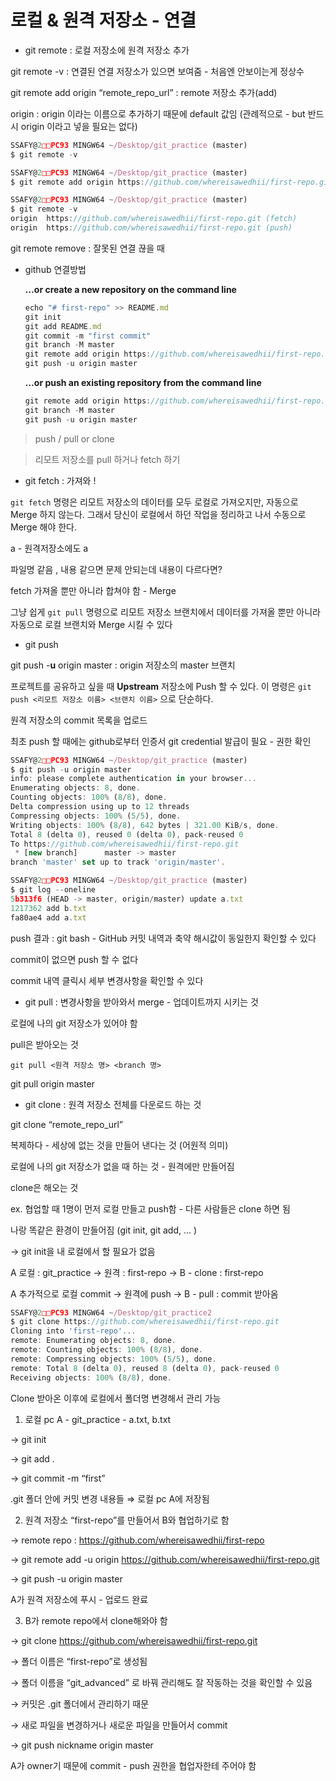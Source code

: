 # 로컬 & 원격 저장소 - 연결

- git remote : 로컬 저장소에 원격 저장소 추가

git remote -v  : 연결된 연결 저장소가 있으면 보여줌 - 처음엔 안보이는게 정상수

git remote add origin “remote_repo_url” : remote 저장소 추가(add) 

origin : origin 이라는 이름으로 추가하기 때문에 default 값임 (관례적으로 - but 반드시 origin 이라고 넣을 필요는 없다)

```jsx
SSAFY@2□□PC93 MINGW64 ~/Desktop/git_practice (master)
$ git remote -v

SSAFY@2□□PC93 MINGW64 ~/Desktop/git_practice (master)
$ git remote add origin https://github.com/whereisawedhii/first-repo.git

SSAFY@2□□PC93 MINGW64 ~/Desktop/git_practice (master)
$ git remote -v
origin  https://github.com/whereisawedhii/first-repo.git (fetch)
origin  https://github.com/whereisawedhii/first-repo.git (push)
```

git remote remove : 잘못된 연결 끊을 때 

- github 연결방법
    
    **…or create a new repository on the command line**
    
    ```jsx
    echo "# first-repo" >> README.md
    git init
    git add README.md
    git commit -m "first commit"
    git branch -M master
    git remote add origin https://github.com/whereisawedhii/first-repo.git
    git push -u origin master
    ```
    
    **…or push an existing repository from the command line**
    
    ```jsx
    git remote add origin https://github.com/whereisawedhii/first-repo.git
    git branch -M master
    git push -u origin master
    ```
    

> push / pull or clone
> 

> 리모트 저장소를  pull 하거나 fetch 하기
> 
- git fetch : 가져와 !

`git fetch` 명령은 리모트 저장소의 데이터를 모두 로컬로 가져오지만, 자동으로 Merge 하지 않는다. 그래서 당신이 로컬에서 하던 작업을 정리하고 나서 수동으로 Merge 해야 한다.

a - 원격저장소에도 a

파일명 같음 , 내용 같으면 문제 안되는데 내용이 다르다면? 

fetch 가져올 뿐만 아니라 합쳐야 함 - Merge

그냥 쉽게 `git pull` 명령으로 리모트 저장소 브랜치에서 데이터를 가져올 뿐만 아니라 자동으로 로컬 브랜치와 Merge 시킬 수 있다

- git push

git push -**u** origin master : origin 저장소의 master 브랜치 

프로젝트를 공유하고 싶을 때 **Upstream** 저장소에 Push 할 수 있다. 이 명령은 `git push <리모트 저장소 이름> <브랜치 이름>` 으로 단순하다.

원격 저장소의 commit 목록을 업로드 

최초  push 할 때에는 github로부터 인증서 git credential 발급이 필요 - 권한 확인 

```jsx
SSAFY@2□□PC93 MINGW64 ~/Desktop/git_practice (master)
$ git push -u origin master
info: please complete authentication in your browser...
Enumerating objects: 8, done.
Counting objects: 100% (8/8), done.
Delta compression using up to 12 threads
Compressing objects: 100% (5/5), done.
Writing objects: 100% (8/8), 642 bytes | 321.00 KiB/s, done.
Total 8 (delta 0), reused 0 (delta 0), pack-reused 0
To https://github.com/whereisawedhii/first-repo.git
 * [new branch]      master -> master
branch 'master' set up to track 'origin/master'.
```

```jsx
SSAFY@2□□PC93 MINGW64 ~/Desktop/git_practice (master)
$ git log --oneline
5b313f6 (HEAD -> master, origin/master) update a.txt
1217362 add b.txt
fa80ae4 add a.txt
```


push 결과 : git bash - GitHub 커밋 내역과 축약 해시값이 동일한지 확인할 수 있다 

commit이 없으면 push 할 수 없다 

commit 내역 클릭시 세부 변경사항을 확인할 수 있다 

- git pull : 변경사항을 받아와서 merge - 업데이트까지 시키는 것

로컬에 나의 git 저장소가 있어야 함 

pull은 받아오는 것 

`git pull <원격 저장소 명> <branch 명>`

git pull origin master 

- git clone : 원격 저장소 전체를 다운로드 하는 것

git clone “remote_repo_url”

복제하다 - 세상에 없는 것을 만들어 낸다는 것 (어원적 의미)

로컬에 나의 git 저장소가 없을 때 하는 것 - 원격에만 만들어짐 

clone은 해오는 것

ex. 협업할 때 1명이 먼저 로컬 만들고 push함 - 다른 사람들은 clone 하면 됨 

나랑 똑같은 환경이 만들어짐 (git init, git add, … )

→ git init을 내 로컬에서 할 필요가 없음 

A 로컬 : git_practice → 원격 : first-repo → B - clone : first-repo

A 추가적으로 로컬 commit → 원격에 push → B - pull : commit 받아옴 

```jsx
SSAFY@2□□PC93 MINGW64 ~/Desktop/git_practice2
$ git clone https://github.com/whereisawedhii/first-repo.git
Cloning into 'first-repo'...
remote: Enumerating objects: 8, done.
remote: Counting objects: 100% (8/8), done.
remote: Compressing objects: 100% (5/5), done.
remote: Total 8 (delta 0), reused 8 (delta 0), pack-reused 0
Receiving objects: 100% (8/8), done.
```

Clone 받아온 이후에 로컬에서 폴더명 변경해서 관리 가능 

1. 로컬 pc A - git_practice - a.txt, b.txt 

→ git init 

→ git add .

→ git commit -m “first” 

.git 폴더 안에 커밋 변경 내용들 ⇒ 로컬 pc A에 저장됨

2. 원격 저장소  “first-repo”를 만들어서 B와 협업하기로 함

→ remote repo : https://github.com/whereisawedhii/first-repo

→ git remote add -u origin https://github.com/whereisawedhii/first-repo.git

→ git push -u origin master

A가 원격 저장소에 푸시 - 업로드 완료

3. B가 remote repo에서 clone해와야 함 

→ git clone https://github.com/whereisawedhii/first-repo.git

→ 폴더 이름은 “first-repo”로 생성됨 

→ 폴더 이름을 “git_advanced” 로 바꿔 관리해도 잘 작동하는 것을 확인할 수 있음 

→ 커밋은 .git 폴더에서 관리하기 때문

→ 새로 파일을 변경하거나 새로운 파일을 만들어서 commit 

→ git push nickname origin master 

A가 owner기 때문에 commit - push 권한을 협업자한테 주어야 함